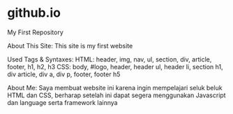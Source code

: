 # github.io
My First Repository

About This Site: This site is my first website

Used Tags & Syntaxes:
HTML: header, img, nav, ul, section, div, article, footer, h1, h2, h3
CSS: body, #logo, header, header ul, header li, section h1, div article, div a, div p, footer, footer h5 

About Me: Saya membuat website ini karena ingin mempelajari seluk beluk HTML dan CSS, berharap setelah ini dapat segera menggunakan Javascript dan language serta framework lainnya
